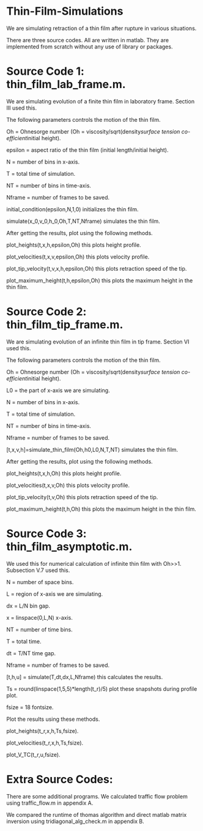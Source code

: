 # Thin-Film-Simulations
We are simulating retraction of a thin film after rupture in various situations. 

There are three source codes. All are written in matlab. They are implemented from scratch without any use of library or packages. 

# Source Code 1: thin_film_lab_frame.m. 
We are simulating evolution of a finite thin film in laboratory frame. Section III used this.

  The following parameters controls the motion of the thin film.
  
  Oh = Ohnesorge number (Oh = viscosity/sqrt(density*surface tension co-efficient*initial height).
  
  epsilon = aspect ratio of the thin film (initial length/initial height).
  
  N = number of bins in x-axis.
  
  T = total time of simulation.
  
  NT = number of bins in time-axis.
  
  Nframe = number of frames to be saved.
  
  initial_condition(epsilon,N,1,0) initializes the thin film.
  
  simulate(x_0,v_0,h_0,Oh,T,NT,Nframe) simulates the thin film.
  
After getting the results, plot using the following methods. 
  
  plot_heights(t,x,h,epsilon,Oh)    this plots height profile.
  
  plot_velocities(t,x,v,epsilon,Oh)  this plots velocity profile.
  
  plot_tip_velocity(t,v,x,h,epsilon,Oh) this plots retraction speed of the tip.
  
  plot_maximum_height(t,h,epsilon,Oh)  this plots the maximum height in the thin film.
  
# Source Code 2: thin_film_tip_frame.m.

We are simulating evolution of an infinite thin film in tip frame. Section VI used this.
  
  The following parameters controls the motion of the thin film.
  
  Oh = Ohnesorge number (Oh = viscosity/sqrt(density*surface tension co-efficient*initial height).
  
  L0 = the part of x-axis we are simulating.
  
  N = number of bins in x-axis.
  
  T = total time of simulation.
  
  NT = number of bins in time-axis.
  
  Nframe = number of frames to be saved.
  
  [t,x,v,h]=simulate_thin_film(Oh,h0,L0,N,T,NT) simulates the thin film.
  
After getting the results, plot using the following methods.
  
  plot_heights(t,x,h,Oh)  this plots height profile.
  
  plot_velocities(t,x,v,Oh) this plots velocity profile.
  
  plot_tip_velocity(t,v,Oh) this plots retraction speed of the tip.
  
  plot_maximum_height(t,h,Oh) this plots the maximum height in the thin film.

# Source Code 3: thin_film_asymptotic.m.

We used this for numerical calculation of infinite thin film with Oh>>1. Subsection V.7 used this. 

  N =  number of space bins.  
  
  L = region of x-axis we are simulating.
  
  dx = L/N bin gap.
  
  x = linspace(0,L,N) x-axis.
  
  NT = number of time bins.
  
  T = total time.
  
  dt = T/NT time gap.

  Nframe = number of frames to be saved.

  [t,h,u] = simulate(T,dt,dx,L,Nframe) this calculates the results.

  Ts = round(linspace(1,5,5)*length(t_r)/5) plot these snapshots during profile plot.
  
  fsize = 18 fontsize.
  
Plot the results using these methods.
  
  plot_heights(t_r,x,h,Ts,fsize).
  
  plot_velocities(t_r,x,h,Ts,fsize). 
  
  plot_V_TC(t_r,u,fsize). 

# Extra Source Codes: 

There are some additional programs. We calculated traffic flow problem using traffic_flow.m in appendix A.

We compared the runtime of thomas algorithm and direct matlab matrix inversion using tridiagonal_alg_check.m in appendix B.


  
